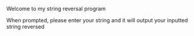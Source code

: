 Welcome to my string reversal program

When prompted, please enter your string and it will output your inputted string reversed
